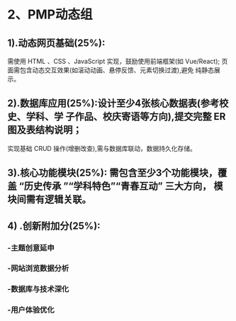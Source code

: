 # 2、PMP动态组

## 1).动态网页基础(25%):

需使用 HTML 、CSS 、JavaScript  实现，鼓励使用前端框架(如 Vue/React);
页面需包含动态交互效果(如滚动动画、悬停反馈、元素切换过渡),避免 纯静态展示。

## 2).数据库应用(25%):设计至少4张核心数据表(参考校史、学科、学 子作品、校庆寄语等方向),提交完整 ER  图及表结构说明；

实现基础 CRUD 操作(增删改查),需与数据库联动，数据持久化存储。
## 3).核心功能模块(25%): 需包含至少3个功能模块，覆盖 “历史传承 ”“学科特色”“青春互动” 三大方向， 模块间需有逻辑关联。

## 4) .创新附加分(25%):

### -主题创意延申

### -网站浏览数据分析

### -数据库与技术深化

### -用户体验优化

